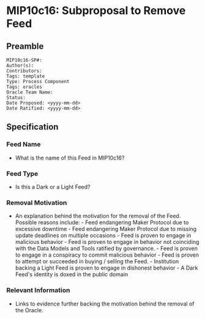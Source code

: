# MIP10c16: Subproposal to Remove Feed

## Preamble
```
MIP10c16-SP#: 
Author(s):
Contributors:
Tags: template
Type: Process Component
Tags: oracles
Oracle Team Name:
Status:
Date Proposed: <yyyy-mm-dd>
Date Ratified: <yyyy-mm-dd>
``` 

## Specification

### Feed Name
- What is the name of this Feed in MIP10c16?

### Feed Type
- Is this a Dark or a Light Feed?
        
### Removal Motivation
- An explanation behind the motivation for the removal of the Feed. Possible reasons include:
      - Feed endangering Maker Protocol due to excessive downtime
      - Feed endangering Maker Protocol due to missing update deadlines on multiple occasions
      - Feed is proven to engage in malicious behavior
      - Feed is proven to engage in behavior not coinciding with the Data Models and Tools ratified by governance.
      - Feed is proven to engage in a conspiracy to commit malicious behavior
      - Feed is proven to attempt or succeeded in buying / selling the Feed.
      - Institution backing a Light Feed is proven to engage in dishonest behavior
      - A Dark Feed's identity is doxed in the public domain
                    
### Relevant Information
-  Links to evidence further backing the motivation behind the removal of the Oracle.